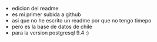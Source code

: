 * edicion del readme
* es mi primer subida a github 
* asi que no he escrito un readme por que no tengo timepo
* pero es la base de datos de chile 
* para la version postgresql 9.4 :)
